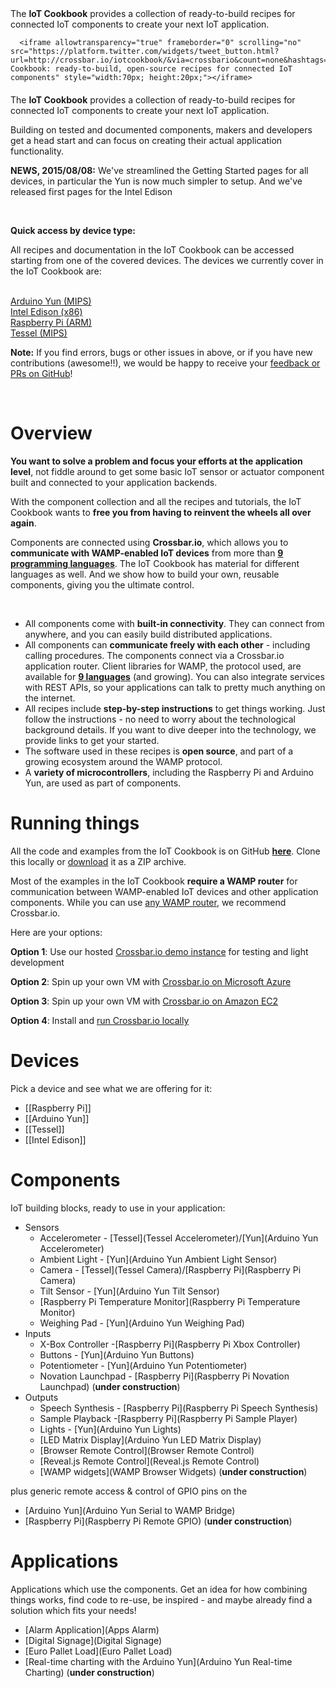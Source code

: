 <div id="iotcookbook_introblock">
   <div>
      The <strong>IoT Cookbook</strong> provides a collection of ready-to-build recipes for connected IoT components to create your next IoT application.<br>

      <iframe allowtransparency="true" frameborder="0" scrolling="no" src="https://platform.twitter.com/widgets/tweet_button.html?url=http://crossbar.io/iotcookbook/&via=crossbario&count=none&hashtags=iot,wamp,crossbar&text=IoT Cookbook: ready-to-build, open-source recipes for connected IoT components" style="width:70px; height:20px;"></iframe>
   </div>
</div>

<p style="margin-top: 20px;">
   The <strong>IoT Cookbook</strong> provides a collection of ready-to-build recipes for connected IoT components to create your next IoT application.
</p>
<p>
   Building on tested and documented components, makers and developers get a head start and can focus on creating their actual application functionality.
</p>

<p class="note">
<b>NEWS, 2015/08/08:</b> We've streamlined the Getting Started pages for all devices, in particular the Yun is now much simpler to setup. And we've released first pages for the Intel Edison
</p>
<br>

<b>Quick access by device type:</b>

All recipes and documentation in the IoT Cookbook can be accessed starting from one of the covered devices. The devices we currently cover in the IoT Cookbook are:
<br><br>

<div id="devices_quick_access">
   <a href="Arduino-Yun">
      <div class="device">
         Arduino Yun (MIPS)<br>
         <img class="cookbook_home_device" src="/static/img/iotcookbook/arduino_yun.jpg" alt="">
      </div>
   </a>
   <a href="Intel-Edison">
      <div class="device">
            Intel Edison (x86)<br>
            <img class="cookbook_home_device" src="/static/img/iotcookbook/edison/edison.jpg" alt="" >
      </div>
   </a>
   <a href="Raspberry-Pi">
      <div class="device">
            Raspberry Pi (ARM)<br>
            <img class="cookbook_home_device" src="/static/img/iotcookbook/raspberry_pi.jpg" alt="">
      </div>
   </a>
   <a href="Tessel">
      <div class="device">
            Tessel (MIPS)<br>
            <img class="cookbook_home_device" src="/static/img/iotcookbook/tessel.jpg" alt="" >
      </div>
   </a>
</div>

<div style="clear: both; height: 0;">&nbsp;</div>

<p class="note">
<b>Note:</b>
If you find errors, bugs or other issues in above, or if you have new contributions (awesome!!), we would be happy to receive your <a href="https://github.com/crossbario/crossbarwww">feedback or PRs on GitHub</a>!
</p>

<br>


# Overview

<div class="cookbook_topbox_landingpage">
   <p>
      <b>You want to solve a problem and focus your efforts at the application level</b>, not fiddle around to get some basic IoT sensor or actuator component built and connected to your application backends.
   </p>
   <p>
      With the component collection and all the recipes and tutorials, the IoT Cookbook wants to <b>free you from having to reinvent the wheels all over again</b>.
   </p>
<p>
   Components are connected using <strong>Crossbar.io</strong>, which
   allows you to <strong>communicate with WAMP-enabled IoT devices</strong> from more than <strong><a href="http://wamp.ws/implementations/#libraries">9 programming languages</a></strong>. The IoT Cookbook has material for different languages as well. And we show how to build your own, reusable components, giving you the ultimate control.
</p>
   <br>
   <ul>
      <li>
         All components come with <strong>built-in connectivity</strong>. They can connect from anywhere, and you can easily build distributed applications.
      </li>
      <li>
         All components can <strong>communicate freely with each other</strong> - including calling procedures. The components connect via a Crossbar.io application router. Client libraries for WAMP, the protocol used, are available for <strong><a href="http://wamp.ws/implementations/#libraries">9 languages</a></strong> (and growing). You can also integrate services with REST APIs, so your applications can talk to pretty much anything on the internet.
      </li>
      <li>
         All recipes include <strong>step-by-step instructions</strong> to get things working. Just follow the instructions - no need to worry about the technological background details. If you want to dive deeper into the technology, we provide links to get your started.
      </li>
      <li>
         The software used in these recipes is <strong>open source</strong>, and part of a growing ecosystem around the WAMP protocol.
      </li>
      <li>
         A <strong>variety of microcontrollers</strong>, including the Raspberry Pi and Arduino Yun, are used as part of components.
      </li>
   </ul>
</div>


# Running things

All the code and examples from the IoT Cookbook is on GitHub **[here](https://github.com/crossbario/crossbarexamples/iotcookbook)**. Clone this locally or [download](https://github.com/crossbario/crossbarexamples/archive/master.zip) it as a ZIP archive.

Most of the examples in the IoT Cookbook **require a WAMP router** for communication between WAMP-enabled IoT devices and other application components. While you can use [any WAMP router](http://wamp.ws/implementations/#routers), we recommend Crossbar.io.

Here are your options:

**Option 1**: Use our hosted [Crossbar.io demo instance](../docs/Demo-Instance) for testing and light development

**Option 2**: Spin up your own VM with [Crossbar.io on Microsoft Azure](../docs/Setup-on-Microsoft-Azure)

<!--
<a href="http://azure.microsoft.com/en-us/marketplace/partners/tavendo/crossbar-on-azure-ubuntu1404/">
   <img src="/static/img/iotcookbook/crossbar_sample_533x324.png" alt="" style="box-shadow: none; border: none;" />
</a>
-->

**Option 3**: Spin up your own VM with [Crossbar.io on Amazon EC2](../docs/Setup-on-Amazon-EC2)

**Option 4**: Install and [run Crossbar.io locally](../docs/Local-Installation)


# Devices

Pick a device and see what we are offering for it:

* [[Raspberry Pi]]
* [[Arduino Yun]]
* [[Tessel]]
* [[Intel Edison]]

# Components

IoT building blocks, ready to use in your application:

* Sensors
   * Accelerometer - [Tessel](Tessel Accelerometer)/[Yun](Arduino Yun Accelerometer)
   * Ambient Light - [Yun](Arduino Yun Ambient Light Sensor)
   * Camera - [Tessel](Tessel Camera)/[Raspberry Pi](Raspberry Pi Camera)
   * Tilt Sensor - [Yun](Arduino Yun Tilt Sensor)
   * [Raspberry Pi Temperature Monitor](Raspberry Pi Temperature Monitor)
   * Weighing Pad - [Yun](Arduino Yun Weighing Pad)
* Inputs
   * X-Box Controller -[Raspberry Pi](Raspberry Pi Xbox Controller)
   * Buttons - [Yun](Arduino Yun Buttons)
   * Potentiometer - [Yun](Arduino Yun Potentiometer)
   * Novation Launchpad - [Raspberry Pi](Raspberry Pi Novation Launchpad) (**under construction**)
* Outputs
   * Speech Synthesis - [Raspberry Pi](Raspberry Pi Speech Synthesis)
   * Sample Playback -[Raspberry Pi](Raspberry Pi Sample Player)
   * Lights - [Yun](Arduino Yun Lights)
   * [LED Matrix Display](Arduino Yun LED Matrix Display)
   + [Browser Remote Control](Browser Remote Control)
   + [Reveal.js Remote Control](Reveal.js Remote Control)
   + [WAMP widgets](WAMP Browser Widgets) (**under construction**)

plus generic remote access & control of GPIO pins on the

* [Arduino Yun](Arduino Yun Serial to WAMP Bridge)
* [Raspberry Pi](Raspberry Pi Remote GPIO) (**under construction**)


# Applications

Applications which use the components. Get an idea for how combining things works, find code to re-use, be inspired - and maybe already find a solution which fits your needs!

* [Alarm Application](Apps Alarm)
* [Digital Signage](Digital Signage)
* [Euro Pallet Load](Euro Pallet Load)
* [Real-time charting with the Arduino Yun](Arduino Yun Real-time Charting) (**under construction**)
